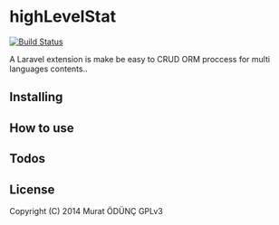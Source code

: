 highLevelStat
=============
[![Build Status](https://github.com/muratsplat/multilang.git)](https://travis-ci.org/muratsplat/multilang)


A Laravel extension is make be easy to CRUD ORM proccess for multi languages contents..

Installing
----------

How to use
----------

Todos
-----


License
--------
Copyright (C) 2014 Murat ÖDÜNÇ  GPLv3

